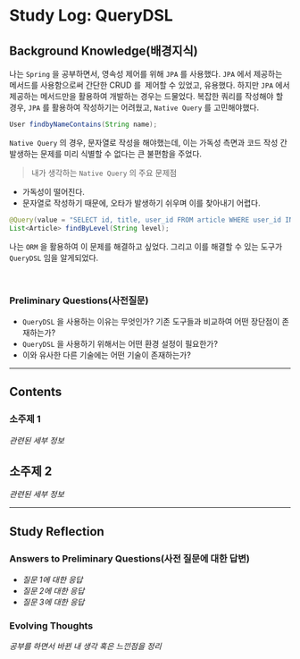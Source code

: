 # Study Log: QueryDSL

## Background Knowledge(배경지식)

나는 `Spring` 을 공부하면서, 영속성 제어를 위해 `JPA` 를 사용했다. `JPA` 에서 제공하는 메서드를 사용함으로써 간단한  CRUD 를` `제어할 수 있었고, 유용했다. 하지만 `JPA` 에서 제공하는 메서드만을 활용하여 개발하는 경우는 드물었다. 복잡한 쿼리를 작성해야 할 경우, `JPA` 를 활용하여 작성하기는 어려웠고, `Native Query` 를 고민해야했다. 

```java
User findbyNameContains(String name);
```

`Native Query` 의 경우, 문자열로 작성을 해야했는데, 이는 가독성 측면과 코드 작성 간 발생하는 문제를 미리 식별할 수 없다는 큰 불편함을 주었다.

> 내가 생각하는 `Native Query` 의 주요 문제점

- 가독성이 떨어진다.
- 문자열로 작성하기 때문에, 오타가 발생하기 쉬우며 이를 찾아내기 어렵다.


```java
@Query(value = "SELECT id, title, user_id FROM article WHERE user_id IN (SELECT id FROM user WHERE level > :level)", nativeQuery = true)
List<Article> findByLevel(String level);
```

나는 `ORM` 을 활용하여 이 문제를 해결하고 싶었다. 그리고 이를 해결할 수 있는 도구가 `QueryDSL` 임을 알게되었다.

<br>

### Preliminary Questions(사전질문)

- `QueryDSL` 을 사용하는 이유는 무엇인가? 기존 도구들과 비교하여 어떤 장단점이 존재하는가?
- `QueryDSL` 을 사용하기 위해서는 어떤 환경 설정이 필요한가?
- 이와 유사한 다른 기술에는 어떤 기술이 존재하는가?

---

## Contents

### 소주제 1

_관련된 세부 정보_

## 소주제 2

_관련된 세부 정보_

---

## Study Reflection

### Answers to Preliminary Questions(사전 질문에 대한 답변)

- _질문 1에 대한 응답_
- _질문 2에 대한 응답_
- _질문 3에 대한 응답_

### Evolving Thoughts

_공부를 하면서 바뀐 내 생각 혹은 느낀점을 정리_
